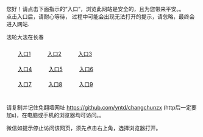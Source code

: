 您好！请点击下面指示的“入口”，浏览此网站是安全的，且为您带来平安。。 <br/>
点击入口后，请耐心等待， 过程中可能会出现无法打开的提示，请忽略，最终会进入网站. </br>

法轮大法在长春<br/>
<div style="padding:10px"><a style="margin:20px" target="_blank" href="https://d2l50821viozpv.cloudfront.net/2Qpsp?lnlddf" id="ccLink1" rel="nofollow">入口1</a> <a target="_blank" style="margin:20px" href="https://d25l523t0rzt4z.cloudfront.net/2Qpsp?bhbshwvk" id="ccLink2" rel="nofollow">入口2</a> <a style="margin:20px" target="_blank" href="https://d3lwxw2plyp5mq.cloudfront.net/2Qpsp?fqzpbel" id="ccLink3" rel="nofollow">入口3</a></div>

<div style="padding:10px" ><a style="margin:20px" target="_blank" href="https://d2l50821viozpv.cloudfront.net/2Qpsp?lnlddf" id="ccLink4" rel="nofollow">入口4</a> <a style="margin:20px" href="https://d25l523t0rzt4z.cloudfront.net/2Qpsp?bhbshwvk" target="_blank" id="ccLink5" rel="nofollow">入口5</a> <a style="margin:20px" href="https://d3lwxw2plyp5mq.cloudfront.net/2Qpsp?fqzpbel" target="_blank" id="ccLink6" rel="nofollow">入口6</a></div>

<div style="padding:10px"><a style="margin:20px" target="_blank" href="https://d2l50821viozpv.cloudfront.net/2Qpsp?lnlddf" id="ccLink7" rel="nofollow">入口7</a> <a style="margin:20px" href="https://d25l523t0rzt4z.cloudfront.net/2Qpsp?bhbshwvk" target="_blank" id="ccLink8" rel="nofollow">入口8</a> <a style="margin:20px" target="_blank" href="https://d3lwxw2plyp5mq.cloudfront.net/2Qpsp?fqzpbel" id="ccLink9" rel="nofollow">入口9</a></div>

<br/>



请复制并记住免翻墙网址 https://github.com/yntd/changchunzx (http后一定要加s)，在电脑或手机的浏览器均可访问。。<br/>

微信如提示停止访问该网页，须先点击右上角，选择浏览器打开。
